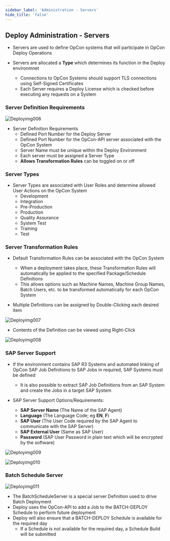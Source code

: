 ```yaml
---
sidebar_label: 'Administration - Servers'
hide_title: 'false'
---
```


## Deploy Administration - Servers

* Servers are used to define OpCon systems that will participate in OpCon Deploy Operations

* Servers are allocated a **Type** which determines its function in the Deploy environmnet
    - Connections to OpCon Systems should support TLS connections using Self-Signed Certificates
    - Each Server requires a Deploy License which is checked before executing any requests on a System

### Server Definition Requirements

![Deployimg006](/imgdeploy/Deployimg006.png)

* Server Definition Requirements
    - Defined Port Number for the Deploy Server 
    - Defined Port Number for the OpCon-API server associated with the OpCon System
    - Server Name must be unique within the Deploy Environment
    - Each server must be assigned a Server Type
    - **Allows Transformation Rules** can be toggled on or off

### Server Types

* Server Types are associated with User Roles and determine allowed User Actions on the OpCon System
    - Development
    - Integration
    - Pre-Production
    - Production
    - Quality Assurance
    - System Test
    - Training
    - Test

### Server Transformation Rules

* Default Transformation Rules can be associated with the OpCon System
    - When a deployment takes place, these Transformation Rules will automatically be applied to the specified Package/Schedule Definitions
    - This allows options such as Machine Names, Machine Group Names, Batch Users, etc. to be transformed automatically for each OpCon System

* Multiple Definitions can be assigned by Double-Clicking each desired item

![Deployimg007](/imgdeploy/Deployimg007.png)

* Contents of the Definition can be viewed using Right-Click

![Deployimg008](/imgdeploy/Deployimg008.png)

### SAP Server Support

* If the environment contains SAP R3 Systems and automated linking of OpCon SAP Job Definitions to SAP Jobs in required, SAP Systems must be defined
    - It is also possible to extract SAP Job Definitions from an SAP System and create the Jobs in a target SAP System

* SAP Server Support Options/Requirements:
    - **SAP Server Name** (The Name of the SAP Agent)
    - **Language** (The Language Code; eg **EN**, **F**)
    - **SAP User** (The User Code required by the SAP Agent to communicate with the SAP Server)
    - **SAP External User** (Same as SAP User)
    - **Password** (SAP User Password in plain text which will be encrypted by the software)

![Deployimg009](/imgdeploy/Deployimg009.png)

![Deployimg010](/imgdeploy/Deployimg010.png)

### Batch Schedule Server

![Deployimg011](/imgdeploy/Deployimg011.png)

* The BatchScheduleServer is a special server Definition used to drive Batch Deployment
* Deploy uses the OpCon-API to add a Job to the BATCH-DEPLOY Schedule to perform future deployment
* Deploy will also ensure that a BATCH-DEPLOY Schedule is available for the required day
    - If a Schedule is not available for the required day, a Schedule Build will be submitted
